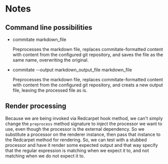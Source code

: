 Notes
=====

Command line possibilities
--------------------------

- commitate markdown_file

  Preprocesses the markdown file, replaces commitate-formatted content with
  content from the configured git repository, and saves the file as the same
  name, overwriting the original.

- commitate --output markdown_output_file markdown_file

  Preprocesses the markdown file, replaces commitate-formatted content with
  content from the configured git repository, and creats a new output file,
  leaving the processed file as is.

Render processing
-----------------

Because we are being invoked via Redcarpet hook method, we can't simply change
the `preprocess` method signature to inject the processor we want to use, even
though the processor is the external dependency. So we substitute a processor on
the renderer instance, then pass that instance to the Redcarpet method for
rendering. So, we can test with a stubbed processor and have it render some
expected output and that way specify that the regular expression is matching
when we expect it to, and not matching when we do not expect it to.
